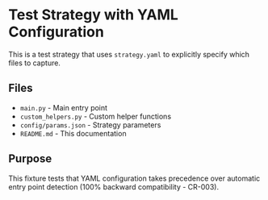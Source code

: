 # Test Strategy with YAML Configuration

This is a test strategy that uses `strategy.yaml` to explicitly specify which files to capture.

## Files

- `main.py` - Main entry point
- `custom_helpers.py` - Custom helper functions
- `config/params.json` - Strategy parameters
- `README.md` - This documentation

## Purpose

This fixture tests that YAML configuration takes precedence over automatic entry point detection (100% backward compatibility - CR-003).
